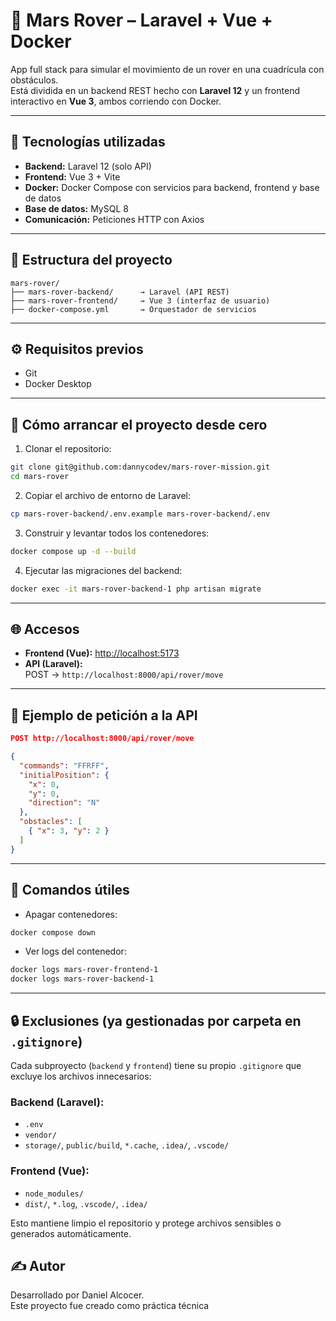 # 🚀 Mars Rover – Laravel + Vue + Docker

App full stack para simular el movimiento de un rover en una cuadrícula con obstáculos.  
Está dividida en un backend REST hecho con **Laravel 12** y un frontend interactivo en **Vue 3**, ambos corriendo con Docker.

---

## 🧩 Tecnologías utilizadas

- **Backend:** Laravel 12 (solo API)
- **Frontend:** Vue 3 + Vite
- **Docker:** Docker Compose con servicios para backend, frontend y base de datos
- **Base de datos:** MySQL 8
- **Comunicación:** Peticiones HTTP con Axios

---

## 📁 Estructura del proyecto

```
mars-rover/
├── mars-rover-backend/      → Laravel (API REST)
├── mars-rover-frontend/     → Vue 3 (interfaz de usuario)
├── docker-compose.yml       → Orquestador de servicios
```

---

## ⚙️ Requisitos previos

- Git
- Docker Desktop

---

## 🧭 Cómo arrancar el proyecto desde cero

1. Clonar el repositorio:

```bash
git clone git@github.com:dannycodev/mars-rover-mission.git
cd mars-rover
```

2. Copiar el archivo de entorno de Laravel:

```bash
cp mars-rover-backend/.env.example mars-rover-backend/.env
```

3. Construir y levantar todos los contenedores:

```bash
docker compose up -d --build
```

4. Ejecutar las migraciones del backend:

```bash
docker exec -it mars-rover-backend-1 php artisan migrate
```

---

## 🌐 Accesos

- **Frontend (Vue):** [http://localhost:5173](http://localhost:5173)
- **API (Laravel):**  
  POST → `http://localhost:8000/api/rover/move`

---

## 🔁 Ejemplo de petición a la API

```json
POST http://localhost:8000/api/rover/move

{
  "commands": "FFRFF",
  "initialPosition": {
    "x": 0,
    "y": 0,
    "direction": "N"
  },
  "obstacles": [
    { "x": 3, "y": 2 }
  ]
}
```

---

## 🧹 Comandos útiles

- Apagar contenedores:

```bash
docker compose down
```

- Ver logs del contenedor:

```bash
docker logs mars-rover-frontend-1
docker logs mars-rover-backend-1
```

---

## 🔒 Exclusiones (ya gestionadas por carpeta en `.gitignore`)

Cada subproyecto (`backend` y `frontend`) tiene su propio `.gitignore` que excluye los archivos innecesarios:

### Backend (Laravel):
- `.env`
- `vendor/`
- `storage/`, `public/build`, `*.cache`, `.idea/`, `.vscode/`

### Frontend (Vue):
- `node_modules/`
- `dist/`, `*.log`, `.vscode/`, `.idea/`

Esto mantiene limpio el repositorio y protege archivos sensibles o generados automáticamente.


## ✍️ Autor

Desarrollado por Daniel Alcocer.  
Este proyecto fue creado como práctica técnica
